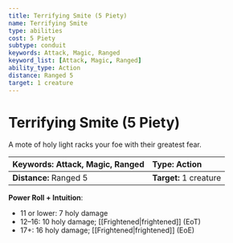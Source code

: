 ```yaml
---
title: Terrifying Smite (5 Piety)
name: Terrifying Smite
type: abilities
cost: 5 Piety
subtype: conduit
keywords: Attack, Magic, Ranged
keyword_list: [Attack, Magic, Ranged]
ability_type: Action
distance: Ranged 5
target: 1 creature
---
```


# Terrifying Smite (5 Piety)

A mote of holy light racks your foe with their greatest fear.

| **Keywords:** Attack, Magic, Ranged | **Type:** Action       |
| :---------------------------------- | :--------------------- |
| **Distance:** Ranged 5              | **Target:** 1 creature |

**Power Roll + Intuition**:

- 11 or lower: 7 holy damage
- 12–16: 10 holy damage; [[Frightened|frightened]] (EoT)
- 17+: 16 holy damage; [[Frightened|frightened]] (EoE)

